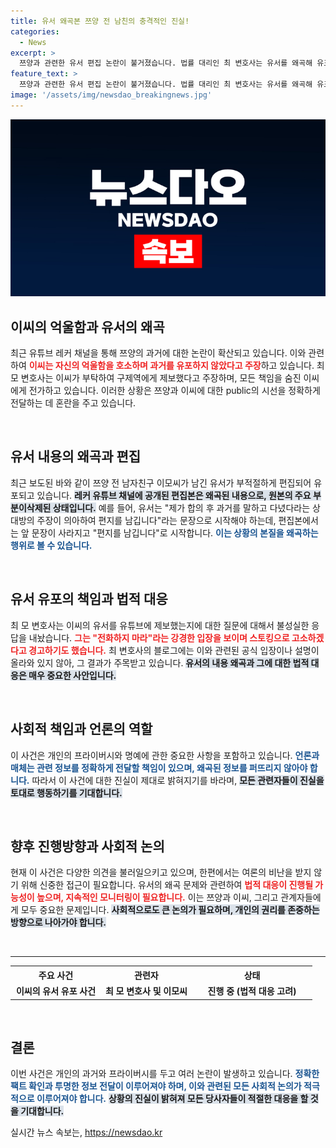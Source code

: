 ```yaml
---
title: 유서 왜곡본 쯔양 전 남친의 충격적인 진실!
categories:
  - News
excerpt: >
  쯔양과 관련한 유서 편집 논란이 불거졌습니다. 법률 대리인 최 변호사는 유서를 왜곡해 유포했다고 주장하며 억울함을 토로한 이 씨의 이야기를 전했습니다. 사실 확인을 거쳐 드러난 진실은 무엇일까요? 오늘 저녁, 뉴스룸에서 그 후속 이야기를 전합니다!
feature_text: >
  쯔양과 관련한 유서 편집 논란이 불거졌습니다. 법률 대리인 최 변호사는 유서를 왜곡해 유포했다고 주장하며 억울함을 토로한 이 씨의 이야기를 전했습니다. 사실 확인을 거쳐 드러난 진실은 무엇일까요? 오늘 저녁, 뉴스룸에서 그 후속 이야기를 전합니다!
image: '/assets/img/newsdao_breakingnews.jpg'
---
```


<p><img src="/assets/img/newsdao_breakingnews.jpg" alt="ontimetimes 속보" /></p>

<h2 data-ke-size="size26">이씨의 억울함과 유서의 왜곡</h2>

<p data-ke-size="size16">최근 유튜브 레커 채널을 통해 쯔양의 과거에 대한 논란이 확산되고 있습니다. 이와 관련하여 <b><span style="color: #ee2323;">이씨는 자신의 억울함을 호소하며 과거를 유포하지 않았다고 주장</span></b>하고 있습니다. 최 모 변호사는 이씨가 부탁하여 구제역에게 제보했다고 주장하며, 모든 책임을 숨진 이씨에게 전가하고 있습니다. 이러한 상황은 쯔양과 이씨에 대한 public의 시선을 정확하게 전달하는 데 혼란을 주고 있습니다.</p>

<p data-ke-size="size16">&nbsp;</p>

<h2 data-ke-size="size26">유서 내용의 왜곡과 편집</h2>

<p data-ke-size="size16">최근 보도된 바와 같이 쯔양 전 남자친구 이모씨가 남긴 유서가 부적절하게 편집되어 유포되고 있습니다. <b><span style="background-color: #21538527;">레커 유튜브 채널에 공개된 편집본은 왜곡된 내용으로, 원본의 주요 부분이삭제된 상태입니다.</span></b> 예를 들어, 유서는 "제가 합의 후 과거를 말하고 다녔다라는 상대방의 주장이 의아하여 편지를 남깁니다"라는 문장으로 시작해야 하는데, 편집본에서는 앞 문장이 사라지고 "편지를 남깁니다"로 시작합니다. <b><span style="color: #1a5490;">이는 상황의 본질을 왜곡하는 행위로 볼 수 있습니다.</span></b></p>

<p data-ke-size="size16">&nbsp;</p>

<h2 data-ke-size="size26">유서 유포의 책임과 법적 대응</h2>

<p data-ke-size="size16">최 모 변호사는 이씨의 유서를 유튜브에 제보했는지에 대한 질문에 대해서 불성실한 응답을 내놨습니다. <b><span style="color: #ee2323;">그는 "전화하지 마라"라는 강경한 입장을 보이며 스토킹으로 고소하겠다고 경고하기도 했습니다.</span></b> 최 변호사의 블로그에는 이와 관련된 공식 입장이나 설명이 올라와 있지 않아, 그 결과가 주목받고 있습니다. <b><span style="background-color: #21538527;">유서의 내용 왜곡과 그에 대한 법적 대응은 매우 중요한 사안입니다.</span></b></p>

<p data-ke-size="size16">&nbsp;</p>

<h2 data-ke-size="size26">사회적 책임과 언론의 역할</h2>

<p data-ke-size="size16">이 사건은 개인의 프라이버시와 명예에 관한 중요한 사항을 포함하고 있습니다. <b><span style="color: #1a5490;">언론과 매체는 관련 정보를 정확하게 전달할 책임이 있으며, 왜곡된 정보를 퍼뜨리지 않아야 합니다.</span></b> 따라서 이 사건에 대한 진실이 제대로 밝혀지기를 바라며, <b><span style="background-color: #21538527;">모든 관련자들이 진실을 토대로 행동하기를 기대합니다.</span></b></p>

<p data-ke-size="size16">&nbsp;</p>

<h2 data-ke-size="size26">향후 진행방향과 사회적 논의</h2>

<p data-ke-size="size16">현재 이 사건은 다양한 의견을 불러일으키고 있으며, 한편에서는 여론의 비난을 받지 않기 위해 신중한 접근이 필요합니다. 유서의 왜곡 문제와 관련하여 <b><span style="color: #ee2323;">법적 대응이 진행될 가능성이 높으며, 지속적인 모니터링이 필요합니다.</span></b> 이는 쯔양과 이씨, 그리고 관계자들에게 모두 중요한 문제입니다. <b><span style="background-color: #21538527;">사회적으로도 큰 논의가 필요하며, 개인의 권리를 존중하는 방향으로 나아가야 합니다.</span></b></p>

<p data-ke-size="size16">&nbsp;</p>

<hr />

<table style="width: 100%; text-align: center;">
  <tr>
    <th style="width: 30%;"><b>주요 사건</b></th>
    <th style="width: 30%;"><b>관련자</b></th>
    <th style="width: 40%;"><b>상태</b></th>
  </tr>
  <tr>
    <td style="text-align: center; height: 17px;"><b>이씨의 유서 유포 사건</b></td>
    <td style="text-align: center; height: 17px;"><b>최 모 변호사 및 이모씨</b></td>
    <td style="text-align: center; height: 17px;"><b>진행 중 (법적 대응 고려)</b></td>
  </tr>
</table>

<p data-ke-size="size16">&nbsp;</p>

<h2 data-ke-size="size26">결론</h2>

<p data-ke-size="size16">이번 사건은 개인의 과거와 프라이버시를 두고 여러 논란이 발생하고 있습니다. <b><span style="color: #1a5490;">정확한 팩트 확인과 투명한 정보 전달이 이루어져야 하며, 이와 관련된 모든 사회적 논의가 적극적으로 이루어져야 합니다.</span></b> <b><span style="background-color: #21538527;">상황의 진실이 밝혀져 모든 당사자들이 적절한 대응을 할 것을 기대합니다.</span></b></p>
실시간 뉴스 속보는, <a href="https://newsdao.kr" rel="dofollow">https://newsdao.kr</a>


